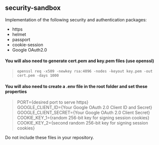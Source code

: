 ## security-sandbox

Implementation of the following security and authentication packages:
- https
- helmet
- passport
- cookie-session
- Google OAuth2.0

#### You will also need to generate cert.pem and key.pem files (use openssl)  
> `openssl req -x509 -newkey rsa:4096 -nodes -keyout key.pem -out cert.pem -days 1000`

#### You will also need to create a .env file in the root folder and set these properties
> PORT={desired port to serve https}  
> GOOGLE_CLIENT_ID={Your Google OAuth 2.0 Client ID and Secret}  
> GOOGLE_CLIENT_SECRET={Your Google OAuth 2.0 Client Secret}  
> COOKIE_KEY_1={random 256-bit key for signing session cookies}  
> COOKIE_KEY_2={second random 256-bit key for signing session cookies}

Do not include these files in your repository.
